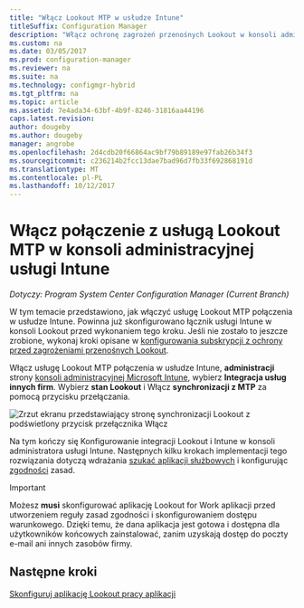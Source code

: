 ```yaml
---
title: "Włącz Lookout MTP w usłudze Intune"
titleSuffix: Configuration Manager
description: "Włącz ochronę zagrożeń przenośnych Lookout w konsoli administracyjnej usługi Intune."
ms.custom: na
ms.date: 03/05/2017
ms.prod: configuration-manager
ms.reviewer: na
ms.suite: na
ms.technology: configmgr-hybrid
ms.tgt_pltfrm: na
ms.topic: article
ms.assetid: 7e4ada34-63bf-4b9f-8246-31816aa44196
caps.latest.revision: 
author: dougeby
ms.author: dougeby
manager: angrobe
ms.openlocfilehash: 2d4cdb20f66864ac9bf79b89189e97fab26b34f3
ms.sourcegitcommit: c236214b2fcc13dae7bad96d7fb33f692868191d
ms.translationtype: MT
ms.contentlocale: pl-PL
ms.lasthandoff: 10/12/2017
---
```

# <a name="enable-lookout-mtp-connection-in-the-intune-admin-console"></a>Włącz połączenie z usługą Lookout MTP w konsoli administracyjnej usługi Intune

*Dotyczy: Program System Center Configuration Manager (Current Branch)*

W tym temacie przedstawiono, jak włączyć usługę Lookout MTP połączenia w usłudze Intune. Powinna już skonfigurowano łącznik usługi Intune w konsoli Lookout przed wykonaniem tego kroku.  Jeśli nie zostało to jeszcze zrobione, wykonaj kroki opisane w [konfigurowania subskrypcji z ochrony przed zagrożeniami przenośnych Lookout](set-up-your-subscription-with-lookout.md).

Włącz usługę Lookout MTP połączenia w usłudze Intune, **administracji** strony [konsoli administracyjnej Microsoft Intune](https://manage.microsoft.com), wybierz **Integracja usług innych firm**. Wybierz **stan Lookout** i Włącz **synchronizacji z MTP** za pomocą przycisku przełączania.

![Zrzut ekranu przedstawiający stronę synchronizacji Lookout z podświetlony przycisk przełącznika Włącz](media/lookout-intune-synchronization.png)

Na tym kończy się Konfigurowanie integracji Lookout i Intune w konsoli administratora usługi Intune.  Następnych kilku krokach implementacji tego rozwiązania dotyczą wdrażania [szukać aplikacji służbowych](configure-and-deploy-lookout-for-work-apps.md) i konfigurując [zgodności](enable-device-threat-protection-rule-compliance-policy.md) zasad.

>[!IMPORTANT]
> Możesz **musi** skonfigurować aplikację Lookout for Work aplikacji przed utworzeniem reguły zasad zgodności i skonfigurowaniem dostępu warunkowego. Dzięki temu, że dana aplikacja jest gotowa i dostępna dla użytkowników końcowych zainstalować, zanim uzyskają dostęp do poczty e-mail ani innych zasobów firmy.

## <a name="next-steps"></a>Następne kroki
[Skonfiguruj aplikację Lookout pracy aplikacji](configure-and-deploy-lookout-for-work-apps.md)
